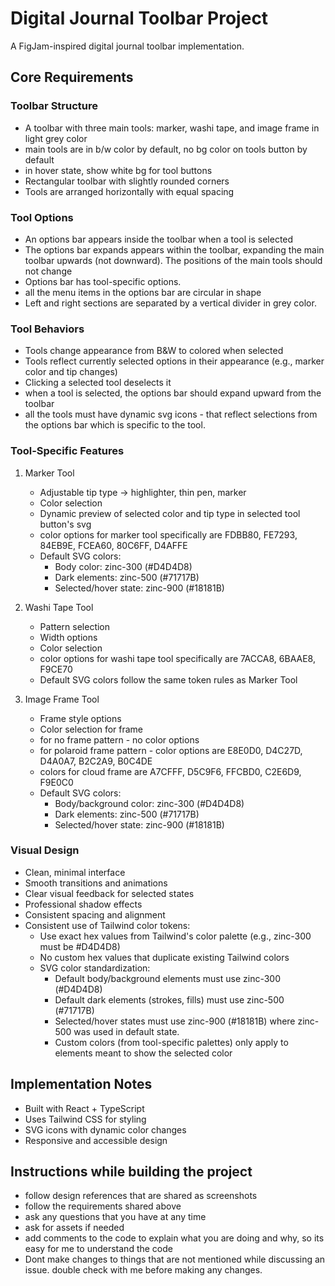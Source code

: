 # Digital Journal Toolbar Project

A FigJam-inspired digital journal toolbar implementation.

## Core Requirements

### Toolbar Structure
- A toolbar with three main tools: marker, washi tape, and image frame in light grey color
- main tools are in b/w color by default, no bg color on tools button by default
- in hover state, show white bg for tool buttons
- Rectangular toolbar with slightly rounded corners
- Tools are arranged horizontally with equal spacing

### Tool Options
- An options bar appears inside the toolbar when a tool is selected
- The options bar expands appears within the toolbar, expanding the main toolbar upwards (not downward). The positions of the main tools should not change
- Options bar has tool-specific options. 
- all the menu items in the options bar are circular in shape
- Left and right sections are separated by a vertical divider in grey color. 

### Tool Behaviors
- Tools change appearance from B&W to colored when selected
- Tools reflect currently selected options in their appearance (e.g., marker color and tip changes)
- Clicking a selected tool deselects it
- when a tool is selected, the options bar should expand upward from the toolbar
- all the tools must have dynamic svg icons - that reflect selections from the options bar which is specific to the tool.

### Tool-Specific Features
1. Marker Tool
   - Adjustable tip type -> highlighter, thin pen, marker
   - Color selection
   - Dynamic preview of selected color and tip type in selected tool button's svg
   - color options for marker tool specifically are FDBB80, FE7293, 84EB9E, FCEA60, 80C6FF, D4AFFE
   - Default SVG colors:
     - Body color: zinc-300 (#D4D4D8)
     - Dark elements: zinc-500 (#71717B)
     - Selected/hover state: zinc-900 (#18181B)

2. Washi Tape Tool
   - Pattern selection
   - Width options
   - Color selection
   - color options for washi tape tool specifically are 7ACCA8, 6BAAE8, F9CE70
   - Default SVG colors follow the same token rules as Marker Tool

3. Image Frame Tool
   - Frame style options
   - Color selection for frame
   - for no frame pattern - no color options
   - for polaroid frame pattern - color options are E8E0D0, D4C27D, D4A0A7, B2C2A9, B0C4DE
   - colors for cloud frame are A7CFFF, D5C9F6, FFCBD0, C2E6D9, F9E0C0
   - Default SVG colors:
     - Body/background color: zinc-300 (#D4D4D8)
     - Dark elements: zinc-500 (#71717B)
     - Selected/hover state: zinc-900 (#18181B)

### Visual Design
- Clean, minimal interface
- Smooth transitions and animations
- Clear visual feedback for selected states
- Professional shadow effects
- Consistent spacing and alignment
- Consistent use of Tailwind color tokens:
  - Use exact hex values from Tailwind's color palette (e.g., zinc-300 must be #D4D4D8)
  - No custom hex values that duplicate existing Tailwind colors
  - SVG color standardization:
    - Default body/background elements must use zinc-300 (#D4D4D8)
    - Default dark elements (strokes, fills) must use zinc-500 (#71717B)
    - Selected/hover states must use zinc-900 (#18181B) where zinc-500 was used in default state.
    - Custom colors (from tool-specific palettes) only apply to elements meant to show the selected color

## Implementation Notes
- Built with React + TypeScript
- Uses Tailwind CSS for styling
- SVG icons with dynamic color changes
- Responsive and accessible design 

## Instructions while building the project
- follow design references that are shared as screenshots
- follow the requirements shared above
- ask any questions that you have at any time
- ask for assets if needed
- add comments to the code to explain what you are doing and why, so its easy for me to understand the code
- Dont make changes to things that are not mentioned while discussing an issue. double check with me before making any changes. 
